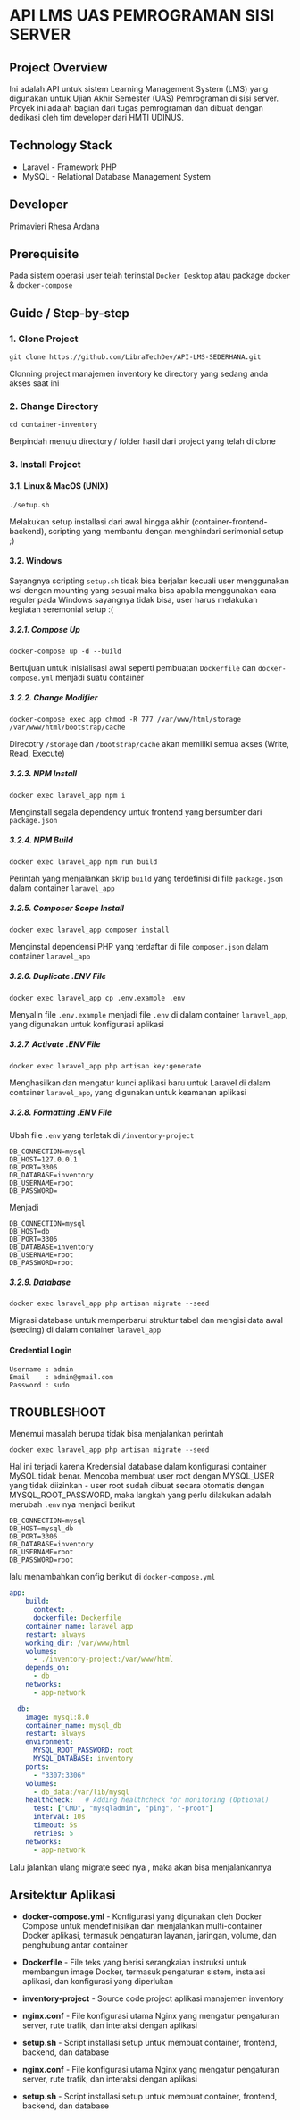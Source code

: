 # API LMS UAS PEMROGRAMAN SISI SERVER
## Project Overview
Ini adalah API untuk sistem Learning Management System (LMS) yang digunakan untuk Ujian Akhir Semester (UAS) Pemrograman di sisi server. Proyek ini adalah bagian dari tugas pemrograman dan dibuat dengan dedikasi oleh tim developer dari HMTI UDINUS.

## Technology Stack
- Laravel - Framework PHP
- MySQL - Relational Database Management System

## Developer
Primavieri Rhesa Ardana 


## Prerequisite
Pada sistem operasi user telah terinstal `Docker Desktop` atau package `docker` & `docker-compose`

## Guide / Step-by-step
### 1. Clone Project
```shell
git clone https://github.com/LibraTechDev/API-LMS-SEDERHANA.git
```
Clonning project manajemen inventory ke directory yang sedang anda akses saat ini
### 2. Change Directory
```shell
cd container-inventory
```
Berpindah menuju directory / folder hasil dari project yang telah di clone
### 3. Install Project
#### 3.1. Linux & MacOS (UNIX)
```shell
./setup.sh
```
Melakukan setup installasi dari awal hingga akhir (container-frontend-backend), scripting yang membantu dengan menghindari serimonial setup ;)
#### 3.2. Windows 
Sayangnya scripting `setup.sh` tidak bisa berjalan kecuali user menggunakan wsl dengan mounting yang sesuai maka bisa apabila menggunakan cara reguler pada Windows sayangnya tidak bisa, user harus melakukan kegiatan seremonial setup :(
##### 3.2.1. Compose Up
```shell
docker-compose up -d --build
```
Bertujuan untuk inisialisasi awal seperti pembuatan `Dockerfile` dan `docker-compose.yml` menjadi suatu container
##### 3.2.2. Change Modifier
```shell
docker-compose exec app chmod -R 777 /var/www/html/storage /var/www/html/bootstrap/cache
```
Direcotry `/storage` dan `/bootstrap/cache` akan memiliki semua akses (Write, Read, Execute)
##### 3.2.3. NPM Install
```shell
docker exec laravel_app npm i
```
Menginstall segala dependency untuk frontend yang bersumber dari `package.json`
##### 3.2.4. NPM Build
```shell
docker exec laravel_app npm run build
```
Perintah yang menjalankan skrip `build` yang terdefinisi di file `package.json` dalam container `laravel_app`
##### 3.2.5. Composer Scope Install
```shell
docker exec laravel_app composer install
```
Menginstal dependensi PHP yang terdaftar di file `composer.json` dalam container `laravel_app`
##### 3.2.6. Duplicate .ENV File
```shell
docker exec laravel_app cp .env.example .env
```
Menyalin file `.env.example` menjadi file `.env` di dalam container `laravel_app`, yang digunakan untuk konfigurasi aplikasi
##### 3.2.7. Activate .ENV File
```shell
docker exec laravel_app php artisan key:generate
```
Menghasilkan dan mengatur kunci aplikasi baru untuk Laravel di dalam container `laravel_app`, yang digunakan untuk keamanan aplikasi
##### 3.2.8. Formatting .ENV File
Ubah file `.env` yang terletak di `/inventory-project`
```.env
DB_CONNECTION=mysql
DB_HOST=127.0.0.1
DB_PORT=3306
DB_DATABASE=inventory
DB_USERNAME=root
DB_PASSWORD=
```
Menjadi
```.env
DB_CONNECTION=mysql
DB_HOST=db
DB_PORT=3306
DB_DATABASE=inventory
DB_USERNAME=root
DB_PASSWORD=root
```
##### 3.2.9. Database
```shell
docker exec laravel_app php artisan migrate --seed
```
Migrasi database untuk memperbarui struktur tabel dan mengisi data awal (seeding) di dalam container `laravel_app`

#### Credential Login
```
Username : admin
Email    : admin@gmail.com
Password : sudo
```

## TROUBLESHOOT
Menemui masalah berupa tidak bisa menjalankan perintah
```
docker exec laravel_app php artisan migrate --seed
```

Hal ini terjadi karena  Kredensial database dalam konfigurasi container MySQL tidak benar. Mencoba membuat user root dengan MYSQL_USER yang tidak diizinkan - user root sudah dibuat secara otomatis dengan MYSQL_ROOT_PASSWORD, maka langkah yang perlu dilakukan adalah merubah `.env` nya menjadi berikut
```.env
DB_CONNECTION=mysql
DB_HOST=mysql_db
DB_PORT=3306
DB_DATABASE=inventory
DB_USERNAME=root
DB_PASSWORD=root
```

lalu menambahkan config berikut di `docker-compose.yml` 
```yml
app:
    build:
      context: .
      dockerfile: Dockerfile
    container_name: laravel_app
    restart: always
    working_dir: /var/www/html
    volumes:
      - ./inventory-project:/var/www/html
    depends_on:
      - db
    networks:
      - app-network

  db:
    image: mysql:8.0
    container_name: mysql_db
    restart: always
    environment:
      MYSQL_ROOT_PASSWORD: root
      MYSQL_DATABASE: inventory
    ports:
      - "3307:3306"
    volumes:
      - db_data:/var/lib/mysql
    healthcheck:   # Adding healthcheck for monitoring (Optional)
      test: ["CMD", "mysqladmin", "ping", "-proot"]
      interval: 10s
      timeout: 5s
      retries: 5
    networks:
      - app-network
```
Lalu jalankan ulang migrate seed nya , maka akan bisa menjalankannya

## Arsitektur Aplikasi
- **docker-compose.yml** - Konfigurasi yang digunakan oleh Docker Compose untuk mendefinisikan dan menjalankan multi-container Docker aplikasi, termasuk pengaturan layanan, jaringan, volume, dan penghubung antar container
- **Dockerfile** - File teks yang berisi serangkaian instruksi untuk membangun image Docker, termasuk pengaturan sistem, instalasi aplikasi, dan konfigurasi yang diperlukan
- **inventory-project** - Source code project aplikasi manajemen inventory 
- **nginx.conf** - File konfigurasi utama Nginx yang mengatur pengaturan server, rute trafik, dan interaksi dengan aplikasi 
- **setup.sh** - Script installasi setup untuk membuat container, frontend, backend, dan database

- **nginx.conf** - File konfigurasi utama Nginx yang mengatur pengaturan server, rute trafik, dan interaksi dengan aplikasi 
- **setup.sh** - Script installasi setup untuk membuat container, frontend, backend, dan database
